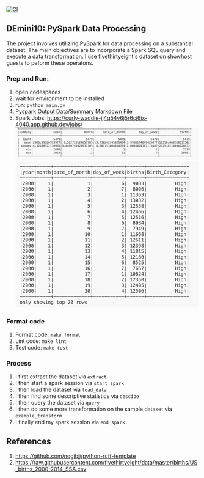 [![CI](https://github.com/nogibjj/DEmini10/actions/workflows/cicd.yml/badge.svg)](https://github.com/nogibjj/DEmini10/actions/workflows/cicd.yml)

## DEmini10: PySpark Data Processing
The project involves utilizing PySpark for data processing on a substantial dataset. The main objectives are to incorporate a Spark SQL query and execute a data transformation. I use fivethirtyeight's dataset on showhost guests to peform these operatons. 

### Prep and Run:
1. open codespaces
2. wait for environment to be installed
3. run: `python main.py`
4. [Pyspark Output Data/Summary Markdown File](pyspark_output.md)
5. Spark Jobs: https://curly-waddle-jj4q54v6j5r6cj6jx-4040.app.github.dev/jobs/ 
![Breif](image.png)
![Glimpse](image-2.png)


### Format code
1. Format code: `make format`
2. Lint code: `make lint`
3. Test code: `make test`


### Process
1. I first extract the dataset via `extract` 
2. I then start a spark session via `start_spark`
3. I then load the dataset via `load_data`
4. I then find some descriptive statistics via `descibe`
5. I then query the dataset via `query`
6. I then do some more transformation on the sample dataset via `example_transform`
7. I finally end my spark session via `end_spark`

## References
1. https://github.com/nogibjj/python-ruff-template
2. https://raw.githubusercontent.com/fivethirtyeight/data/master/births/US_births_2000-2014_SSA.csv



